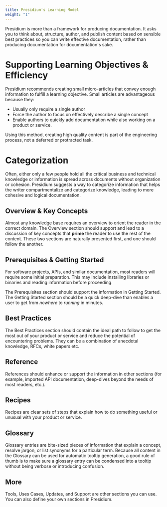 ```yaml
---
title: Presidium's Learning Model
weight: "1"
---
```


Presidium is more than a framework for producing documentation. It asks you to think about, structure, author, and publish content based on sensible best practices so you can write effective documentation, rather than producing documentation for documentation's sake.

# Supporting Learning Objectives & Efficiency

Presidium recommends creating small micro-articles that convey enough information to fulfill a learning objective. Small articles are advantageous because they:
* Usually only require a single author
* Force the author to focus on effectively describe a single concept
* Enable authors to quickly add documentation while also working on a product or service.

Using this method, creating high quality content is part of the engineering process, not a deferred or protracted task.

# Categorization

Often, either only a few people hold all the critical business and technical knowledge or information is spread across documents without organization or cohesion.
 Presidium suggests a way to categorize information that helps the writer compartmentalize and categorize knowledge, leading to more cohesive and logical documentation.


## Overview & Key Concepts

Almost any knowledge base requires an overview to orient the reader in the correct domain. The Overview section should support and lead to a discussion of key concepts that **prime** the reader to use the rest of the content. These two sections are naturally presented first, and one should follow the another.

## Prerequisites & Getting Started

For software projects, APIs, and similar documentation, most readers will require some initial preparation. This may include installing libraries or binaries and reading information before proceeding.

The Prerequisites section should support the information in Getting Started. The Getting Started section should be a quick deep-dive than enables a user to get from *nowhere* to *running* in minutes.

## Best Practices

The Best Practices section should contain the ideal path to follow to get the most out of your product or service and reduce the potential of encountering problems. They can be a combination of anecdotal knowledge, RFCs, white papers etc.

## Reference

References should enhance or support the information in other sections (for example, imported API documentation, deep-dives beyond the needs of most readers, etc.).

## Recipes

Recipes are clear sets of steps that explain how to do something useful or unusual with your product or service.

## Glossary

Glossary entries are bite-sized pieces of information that explain a concept, resolve jargon, or list synonyms for a particular term. Because all content in the Glossary can be used for automatic tooltip generation, a good rule of thumb is to make sure a glossary entry can be condensed into a tooltip without being verbose or introducing confusion.

## More

Tools, Uses Cases, Updates, and Support are other sections you can use. You can also define your own sections in Presidium.
